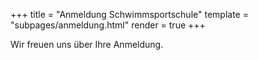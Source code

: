 +++
title = "Anmeldung Schwimmsportschule"
template = "subpages/anmeldung.html"
render = true
+++

Wir freuen uns über Ihre Anmeldung.





<!-- <script>

   document.getElementById("anmelden").onkeypress = function(e) {
    var key = e.charCode || e.keyCode || 0;     
    if (key == 13) {
      e.preventDefault();
    }
  } 
</script>

 -->